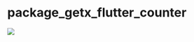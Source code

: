 # package_getx_flutter_counter

![](https://github.com/rvdrover/package_getx_flutter_counter/blob/master/package_getx_flutter_counter-1636995272634.gif)
